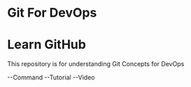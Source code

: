 # Git For DevOps
# Learn GitHub

This repository is for understanding Git Concepts for DevOps

--Command
--Tutorial
--Video
